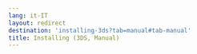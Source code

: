 ```yaml
---
lang: it-IT
layout: redirect
destination: 'installing-3ds?tab=manual#tab-manual'
title: Installing (3DS, Manual)
---
```


